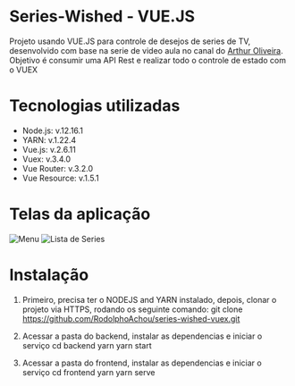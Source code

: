 # Series-Wished - VUE.JS

Projeto usando VUE.JS para controle de desejos de series de TV, desenvolvido com base na serie de video aula no canal do [Arthur Oliveira](https://www.youtube.com/channel/UCa8C3N-_ibAZcQXWRFM_Gdw). Objetivo é consumir uma API Rest e realizar todo o controle de estado com o VUEX

# Tecnologias utilizadas

- Node.js: v.12.16.1
- YARN: v.1.22.4
- Vue.js: v.2.6.11
- Vuex: v.3.4.0
- Vue Router: v.3.2.0
- Vue Resource: v.1.5.1

# Telas da aplicação

![Menu](https://user-images.githubusercontent.com/55460568/87852817-96b41a00-c8db-11ea-8484-e54523c763d7.jpg)
![Lista de Series](https://user-images.githubusercontent.com/55460568/87852816-94ea5680-c8db-11ea-9719-53bbe4f00469.png)

# Instalação

1. Primeiro, precisa ter o NODEJS and YARN instalado, depois, clonar o projeto via HTTPS, rodando os seguinte comando:
git clone https://github.com/RodolphoAchou/series-wished-vuex.git

2. Acessar a pasta do backend, instalar as dependencias e iniciar o serviço
cd backend
yarn
yarn start

3. Acessar a pasta do frontend, instalar as dependencias e iniciar o serviço
cd frontend
yarn
yarn serve
